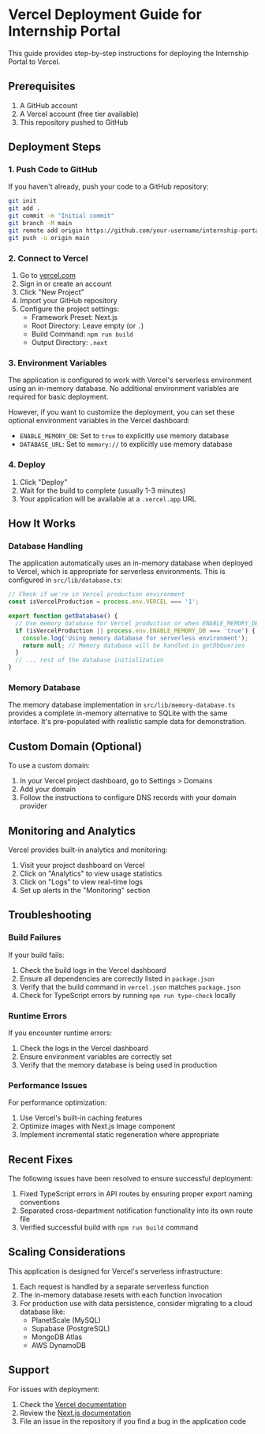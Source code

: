 # Vercel Deployment Guide for Internship Portal

This guide provides step-by-step instructions for deploying the Internship Portal to Vercel.

## Prerequisites

1. A GitHub account
2. A Vercel account (free tier available)
3. This repository pushed to GitHub

## Deployment Steps

### 1. Push Code to GitHub

If you haven't already, push your code to a GitHub repository:

```bash
git init
git add .
git commit -m "Initial commit"
git branch -M main
git remote add origin https://github.com/your-username/internship-portal.git
git push -u origin main
```

### 2. Connect to Vercel

1. Go to [vercel.com](https://vercel.com)
2. Sign in or create an account
3. Click "New Project"
4. Import your GitHub repository
5. Configure the project settings:
   - Framework Preset: Next.js
   - Root Directory: Leave empty (or `.`)
   - Build Command: `npm run build`
   - Output Directory: `.next`

### 3. Environment Variables

The application is configured to work with Vercel's serverless environment using an in-memory database. No additional environment variables are required for basic deployment.

However, if you want to customize the deployment, you can set these optional environment variables in the Vercel dashboard:

- `ENABLE_MEMORY_DB`: Set to `true` to explicitly use memory database
- `DATABASE_URL`: Set to `memory://` to explicitly use memory database

### 4. Deploy

1. Click "Deploy"
2. Wait for the build to complete (usually 1-3 minutes)
3. Your application will be available at a `.vercel.app` URL

## How It Works

### Database Handling

The application automatically uses an in-memory database when deployed to Vercel, which is appropriate for serverless environments. This is configured in `src/lib/database.ts`:

```javascript
// Check if we're in Vercel production environment
const isVercelProduction = process.env.VERCEL === '1';

export function getDatabase() {
  // Use memory database for Vercel production or when ENABLE_MEMORY_DB is set
  if (isVercelProduction || process.env.ENABLE_MEMORY_DB === 'true') {
    console.log('Using memory database for serverless environment');
    return null; // Memory database will be handled in getDbQueries
  }
  // ... rest of the database initialization
}
```

### Memory Database

The memory database implementation in `src/lib/memory-database.ts` provides a complete in-memory alternative to SQLite with the same interface. It's pre-populated with realistic sample data for demonstration.

## Custom Domain (Optional)

To use a custom domain:

1. In your Vercel project dashboard, go to Settings > Domains
2. Add your domain
3. Follow the instructions to configure DNS records with your domain provider

## Monitoring and Analytics

Vercel provides built-in analytics and monitoring:

1. Visit your project dashboard on Vercel
2. Click on "Analytics" to view usage statistics
3. Click on "Logs" to view real-time logs
4. Set up alerts in the "Monitoring" section

## Troubleshooting

### Build Failures

If your build fails:

1. Check the build logs in the Vercel dashboard
2. Ensure all dependencies are correctly listed in `package.json`
3. Verify that the build command in `vercel.json` matches `package.json`
4. Check for TypeScript errors by running `npm run type-check` locally

### Runtime Errors

If you encounter runtime errors:

1. Check the logs in the Vercel dashboard
2. Ensure environment variables are correctly set
3. Verify that the memory database is being used in production

### Performance Issues

For performance optimization:

1. Use Vercel's built-in caching features
2. Optimize images with Next.js Image component
3. Implement incremental static regeneration where appropriate

## Recent Fixes

The following issues have been resolved to ensure successful deployment:

1. Fixed TypeScript errors in API routes by ensuring proper export naming conventions
2. Separated cross-department notification functionality into its own route file
3. Verified successful build with `npm run build` command

## Scaling Considerations

This application is designed for Vercel's serverless infrastructure:

1. Each request is handled by a separate serverless function
2. The in-memory database resets with each function invocation
3. For production use with data persistence, consider migrating to a cloud database like:
   - PlanetScale (MySQL)
   - Supabase (PostgreSQL)
   - MongoDB Atlas
   - AWS DynamoDB

## Support

For issues with deployment:

1. Check the [Vercel documentation](https://vercel.com/docs)
2. Review the [Next.js documentation](https://nextjs.org/docs)
3. File an issue in the repository if you find a bug in the application code
